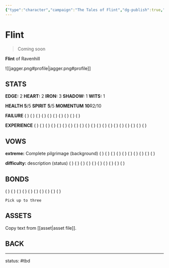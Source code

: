 ```yaml
---
{"type":"character","campaign":"The Tales of Flint","dg-publish":true,"cssclass":"character","permalink":"/campaigns/flintales/characters/flint/","dgPassFrontmatter":true}
---
```



# Flint

> Coming soon 


**Flint** of Ravenhill

![[jagger.png#profile\|jagger.png#profile]]

## STATS

**EDGE:** 2 **HEART:** 2 **IRON:** 3 **SHADOW:** 1 **WITS:** 1

**HEALTH** **5**/5 **SPIRIT** **5**/5 **MOMENTUM** **10**R2/10

**FAILURE**
( ) ( ) ( ) ( ) ( ) ( ) ( ) ( ) ( ) ( )

**EXPERIENCE**
( ) ( ) ( ) ( ) ( ) ( ) ( ) ( ) ( ) ( )
( ) ( ) ( ) ( ) ( ) ( ) ( ) ( ) ( ) ( )

## VOWS

**extreme:** Complete pilgrimage (background)
( ) ( ) ( ) ( ) ( ) ( ) ( ) ( ) ( ) ( )

**difficulty:** description (status)
( ) ( ) ( ) ( ) ( ) ( ) ( ) ( ) ( ) ( )

## BONDS

( ) ( ) ( ) ( ) ( ) ( ) ( ) ( ) ( ) ( )

```text
Pick up to three
```

## ASSETS

Copy text from [[asset\|asset file]].

## BACK

---
status: #tbd 